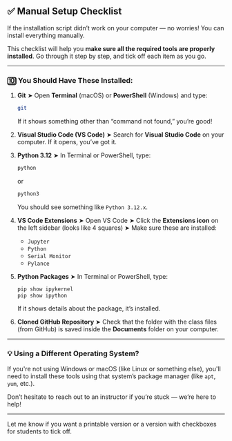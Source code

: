 

## ✅ Manual Setup Checklist

If the installation script didn’t work on your computer — no worries! You can install everything manually.

This checklist will help you **make sure all the required tools are properly installed**. Go through it step by step, and tick off each item as you go.

---

### 🔟 You Should Have These Installed:

1. **Git**
   ➤ Open **Terminal** (macOS) or **PowerShell** (Windows) and type:

   ```bash
   git
   ```

   If it shows something other than “command not found,” you’re good!

2. **Visual Studio Code (VS Code)**
   ➤ Search for **Visual Studio Code** on your computer.
   If it opens, you’ve got it.

3. **Python 3.12**
   ➤ In Terminal or PowerShell, type:

   ```bash
   python
   ```

   or

   ```bash
   python3
   ```

   You should see something like `Python 3.12.x`.

4. **VS Code Extensions**
   ➤ Open VS Code
   ➤ Click the **Extensions icon** on the left sidebar (looks like 4 squares)
   ➤ Make sure these are installed:

   * `Jupyter`
   * `Python`
   * `Serial Monitor`
   * `Pylance`

5. **Python Packages**
   ➤ In Terminal or PowerShell, type:

   ```bash
   pip show ipykernel
   pip show ipython
   ```

   If it shows details about the package, it’s installed.

6. **Cloned GitHub Repository**
   ➤ Check that the folder with the class files (from GitHub) is saved inside the **Documents** folder on your computer.

---

### 💡 Using a Different Operating System?

If you're not using Windows or macOS (like Linux or something else), you'll need to install these tools using that system’s package manager (like `apt`, `yum`, etc.).

Don’t hesitate to reach out to an instructor if you’re stuck — we’re here to help!

---

Let me know if you want a printable version or a version with checkboxes for students to tick off.
